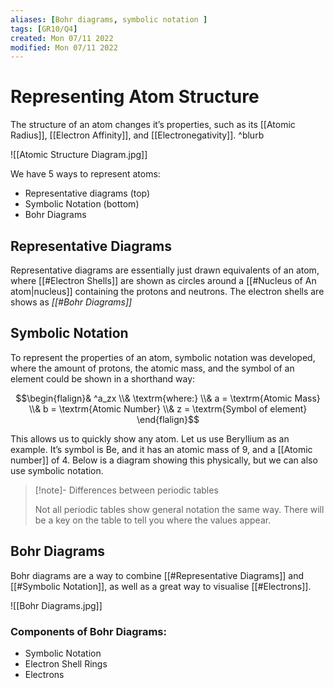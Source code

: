 ```yaml
---
aliases: [Bohr diagrams, symbolic notation ]
tags: [GR10/Q4]
created: Mon 07/11 2022
modified: Mon 07/11 2022
---
```

# Representing Atom Structure
The structure of an atom changes it’s properties, such as its [[Atomic Radius]], [[Electron Affinity]], and [[Electronegativity]]. ^blurb

![[Atomic Structure Diagram.jpg]]

We have 5 ways to represent atoms:
- Representative diagrams (top)
- Symbolic Notation (bottom)
- Bohr Diagrams

## Representative Diagrams
Representative diagrams are essentially just drawn equivalents of an atom, where [[#Electron Shells]] are shown as circles around a [[#Nucleus of An atom|nucleus]] containing the protons and neutrons. The electron shells are shows as *[[#Bohr Diagrams]]*

## Symbolic Notation
To represent the properties of an atom, symbolic notation was developed, where the amount of protons, the atomic mass, and the symbol of an element could be shown in a shorthand way:

$$\begin{flalign}& ^a_zx 
\\& \textrm{where:} \\& a = \textrm{Atomic Mass} \\& b = \textrm{Atomic Number} \\& z = \textrm{Symbol of element}
\end{flalign}$$

This allows us to quickly show any atom. Let us use Beryllium as an example. It’s symbol is Be, and it has an atomic mass of 9, and a [[Atomic number]] of 4. Below is a diagram showing this physically, but we can also use symbolic notation. 

> [!note]- Differences between periodic tables
> 
> Not all periodic tables show general notation the same way. There will be a key on the table to tell you where the values appear.

## Bohr Diagrams
Bohr diagrams are a way to combine [[#Representative Diagrams]] and [[#Symbolic Notation]], as well as a great way to visualise [[#Electrons]]. 

![[Bohr Diagrams.jpg]]

### Components of Bohr Diagrams:
- Symbolic Notation 
- Electron Shell Rings
- Electrons






